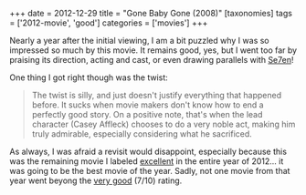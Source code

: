 +++
date = 2012-12-29
title = "Gone Baby Gone (2008)"
[taxonomies]
tags = ['2012-movie', 'good']
categories = ['movies']
+++

Nearly a year after the initial viewing, I am a bit puzzled why I was so
impressed so much by this movie. It remains good, yes, but I went too
far by praising its direction, acting and cast, or even drawing
parallels with [Se7en]!

One thing I got right though was the twist:

> The twist is silly, and just doesn't justify everything that happened
> before. It sucks when movie makers don't know how to end a perfectly
> good story. On a positive note, that's when the lead character (Casey
> Affleck) chooses to do a very noble act, making him truly admirable,
> especially considering what he sacrificed.

As always, I was afraid a revisit would disappoint, especially because
this was the remaining movie I labeled [excellent] in the entire year of
2012... it was going to be the best movie of the year. Sadly, not one
movie from that year went beyong the [very good] (7/10) rating.

  [Se7en]: @/se7en-1995.md
  [excellent]: http://tshepang.net/tags/excellent.md
  [very good]: http://tshepang.net/tags/good.md
